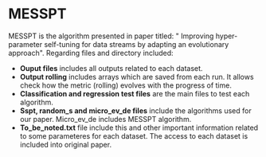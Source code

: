 # MESSPT

MESSPT is the algorithm presented in paper titled: " Improving hyper-parameter self-tuning for data streams by adapting an evolutionary approach". Regarding files and directory included:

  - **Ouput files** includes all outputs related to each dataset.
  - **Output rolling** includes arrays which are saved from each run. It allows check how the metric (rolling) evolves with the progress of time.
  - **Classification and regression test files** are the main files to test each algorithm. 
  - **Sspt, random\_s and micro\_ev\_de files** include the algorithms used for our paper. Micro\_ev\_de includes MESSPT algorithm.
  - **To\_be\_noted.txt** file include this and other important information related to some parameteres for each dataset. The access to each dataset is included into original paper.
  
 
